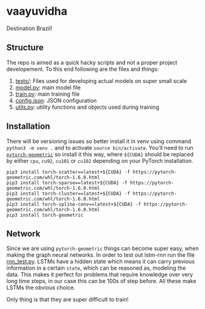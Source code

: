 # vaayuvidha
Destination Brazil!

## Structure
The repo is aimed as a quick hacky scripts and not a proper project developement. To this end following are the files and things:

1. [tests/](tests/): Files used for developing actual models on super small scale
2. [model.py](model.py): main model file
3. [train.py](train.py): main training file
4. [config.json](config.json): JSON configuration
5. [utils.py](utils.py): utility functions and objects used during training


## Installation

There will be versioning issues so better install it in venv using command `python3 -m venv .` and to activate `source bin/activate`. You'll need to run [`pytorch-geometric`](https://github.com/rusty1s/pytorch_geometric) so install it this way, where `${CUDA}` should be replaced by either `cpu`, `cu92`, `cu101` or `cu102` depending on your PyTorch installation.
```
pip3 install torch-scatter==latest+${CUDA} -f https://pytorch-geometric.com/whl/torch-1.6.0.html
pip3 install torch-sparse==latest+${CUDA} -f https://pytorch-geometric.com/whl/torch-1.6.0.html
pip3 install torch-cluster==latest+${CUDA} -f https://pytorch-geometric.com/whl/torch-1.6.0.html
pip3 install torch-spline-conv==latest+${CUDA} -f https://pytorch-geometric.com/whl/torch-1.6.0.html
pip3 install torch-geometric
```

## Network

Since we are using `pytorch-geometric` things can become super easy, when making the graph neural networks. In order to test out lstm-rnn run the file [rnn_test.py](tests/text_rnn.py). LSTMs have a hidden state which means it can carry previous information in a certain `state`, which can be reasoned as, modeling the data. This makes it perfect for problems that require knowledge over very long time steps, in our case this can be 100s of step before. All these make LSTMs the obvious choice.

Only thing is that they are super difficult to train!

